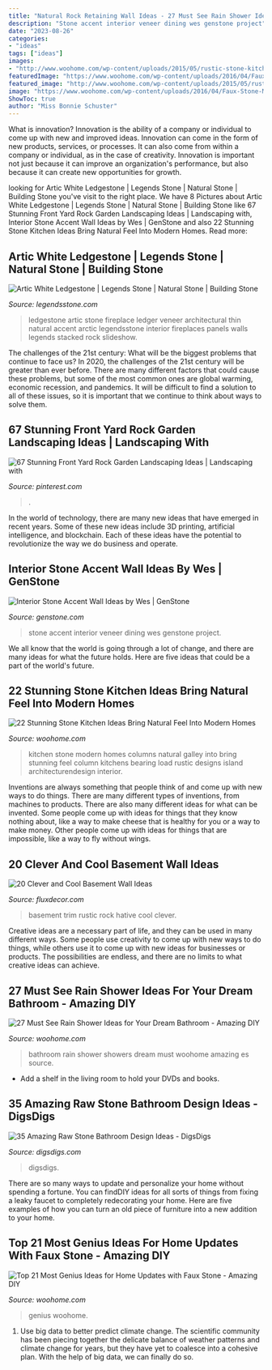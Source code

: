 ```yaml
---
title: "Natural Rock Retaining Wall Ideas - 27 Must See Rain Shower Ideas For Your Dream Bathroom"
description: "Stone accent interior veneer dining wes genstone project"
date: "2023-08-26"
categories:
- "ideas"
tags: ["ideas"]
images:
- "http://www.woohome.com/wp-content/uploads/2015/05/rustic-stone-kitchen-woohome-18.jpg"
featuredImage: "https://www.woohome.com/wp-content/uploads/2016/04/Faux-Stone-Makeover-woohome_20.jpg"
featured_image: "http://www.woohome.com/wp-content/uploads/2015/05/rustic-stone-kitchen-woohome-18.jpg"
image: "https://www.woohome.com/wp-content/uploads/2016/04/Faux-Stone-Makeover-woohome_20.jpg"
ShowToc: true
author: "Miss Bonnie Schuster"
---
```



What is innovation?
Innovation is the ability of a company or individual to come up with new and improved ideas. Innovation can come in the form of new products, services, or processes. It can also come from within a company or individual, as in the case of creativity. Innovation is important not just because it can improve an organization's performance, but also because it can create new opportunities for growth.

	

		
looking for Artic White Ledgestone | Legends Stone | Natural Stone | Building Stone you've visit to the right place. We have 8 Pictures about Artic White Ledgestone | Legends Stone | Natural Stone | Building Stone like 67 Stunning Front Yard Rock Garden Landscaping Ideas | Landscaping with, Interior Stone Accent Wall Ideas by Wes | GenStone and also 22 Stunning Stone Kitchen Ideas Bring Natural Feel Into Modern Homes. Read more:
		
    
## Artic White Ledgestone | Legends Stone | Natural Stone | Building Stone

<img loading=lazy src="http://www.legendsstone.com/wp-content/gallery/artic-white/image.jpeg" onerror="this.onerror=null;this.src='https://tse4.mm.bing.net/th?id=OIP.ZPlsf2hoofSG_475TRoRTgHaJ4&amp;pid=15.1';" alt="Artic White Ledgestone | Legends Stone | Natural Stone | Building Stone">

_Source: legendsstone.com_

>ledgestone artic stone fireplace ledger veneer architectural thin natural accent arctic legendsstone interior fireplaces panels walls legends stacked rock slideshow. 

	

The challenges of the 21st century: What will be the biggest problems that continue to face us?
In 2020, the challenges of the 21st century will be greater than ever before. There are many different factors that could cause these problems, but some of the most common ones are global warming, economic recession, and pandemics. It will be difficult to find a solution to all of these issues, so it is important that we continue to think about ways to solve them.

    
## 67 Stunning Front Yard Rock Garden Landscaping Ideas | Landscaping With

<img loading=lazy src="https://i.pinimg.com/736x/d6/29/50/d62950acc95773318fe1c8f3e2605154.jpg" onerror="this.onerror=null;this.src='https://tse3.mm.bing.net/th?id=OIP.ht5AiWG01E2GVKRbUgC_gAHaLH&amp;pid=15.1';" alt="67 Stunning Front Yard Rock Garden Landscaping Ideas | Landscaping with">

_Source: pinterest.com_

>. 

	

In the world of technology, there are many new ideas that have emerged in recent years. Some of these new ideas include 3D printing, artificial intelligence, and blockchain. Each of these ideas have the potential to revolutionize the way we do business and operate.

    
## Interior Stone Accent Wall Ideas By Wes | GenStone

<img loading=lazy src="https://genstone.com/wp-content/uploads/2018/11/Stone-Accent-Wall-in-Dining-Room.jpg" onerror="this.onerror=null;this.src='https://tse4.mm.bing.net/th?id=OIP.7L1WdDufu80KPEABz6_2xwHaFj&amp;pid=15.1';" alt="Interior Stone Accent Wall Ideas by Wes | GenStone">

_Source: genstone.com_

>stone accent interior veneer dining wes genstone project. 

	

We all know that the world is going through a lot of change, and there are many ideas for what the future holds. Here are five ideas that could be a part of the world's future.

    
## 22 Stunning Stone Kitchen Ideas Bring Natural Feel Into Modern Homes

<img loading=lazy src="http://www.woohome.com/wp-content/uploads/2015/05/rustic-stone-kitchen-woohome-18.jpg" onerror="this.onerror=null;this.src='https://tse1.mm.bing.net/th?id=OIP.2BnUQ6usqdp8VHxg5pUeUQHaLK&amp;pid=15.1';" alt="22 Stunning Stone Kitchen Ideas Bring Natural Feel Into Modern Homes">

_Source: woohome.com_

>kitchen stone modern homes columns natural galley into bring stunning feel column kitchens bearing load rustic designs island architecturendesign interior. 

	

Inventions are always something that people think of and come up with new ways to do things. There are many different types of inventions, from machines to products. There are also many different ideas for what can be invented. Some people come up with ideas for things that they know nothing about, like a way to make cheese that is healthy for you or a way to make money. Other people come up with ideas for things that are impossible, like a way to fly without wings.

    
## 20 Clever And Cool Basement Wall Ideas

<img loading=lazy src="https://fluxdecor.com/wp-content/uploads/2014/05/basement-wall-ideas/3-white-trim-rustic-rock.jpg" onerror="this.onerror=null;this.src='https://tse4.mm.bing.net/th?id=OIP.mgPytRNMrwiPv3FiVeEXSAHaFj&amp;pid=15.1';" alt="20 Clever and Cool Basement Wall Ideas">

_Source: fluxdecor.com_

>basement trim rustic rock hative cool clever. 

	

Creative ideas are a necessary part of life, and they can be used in many different ways. Some people use creativity to come up with new ways to do things, while others use it to come up with new ideas for businesses or products. The possibilities are endless, and there are no limits to what creative ideas can achieve.

    
## 27 Must See Rain Shower Ideas For Your Dream Bathroom - Amazing DIY

<img loading=lazy src="http://www.woohome.com/wp-content/uploads/2015/03/Rain-Showers-Bathroom-ideas-woohome-23.jpg" onerror="this.onerror=null;this.src='https://tse3.mm.bing.net/th?id=OIP.RDn-Tgu5nHGiDmq45XfL8QHaLH&amp;pid=15.1';" alt="27 Must See Rain Shower Ideas for Your Dream Bathroom - Amazing DIY">

_Source: woohome.com_

>bathroom rain shower showers dream must woohome amazing es source. 

	

- Add a shelf in the living room to hold your DVDs and books.

    
## 35 Amazing Raw Stone Bathroom Design Ideas - DigsDigs

<img loading=lazy src="https://www.digsdigs.com/photos/stone-bathroom-design-ideas-9.jpg" onerror="this.onerror=null;this.src='https://tse4.mm.bing.net/th?id=OIP.oCP8TdWd1XtnLi-xzSJ_XQAAAA&amp;pid=15.1';" alt="35 Amazing Raw Stone Bathroom Design Ideas - DigsDigs">

_Source: digsdigs.com_

>digsdigs. 

	

There are so many ways to update and personalize your home without spending a fortune. You can findDIY ideas for all sorts of things from fixing a leaky faucet to completely redecorating your home. Here are five examples of how you can turn an old piece of furniture into a new addition to your home.

    
## Top 21 Most Genius Ideas For Home Updates With Faux Stone - Amazing DIY

<img loading=lazy src="https://www.woohome.com/wp-content/uploads/2016/04/Faux-Stone-Makeover-woohome_20.jpg" onerror="this.onerror=null;this.src='https://tse1.mm.bing.net/th?id=OIP.xKEOSsQqWpfN66_zCcTrJAHaHa&amp;pid=15.1';" alt="Top 21 Most Genius Ideas for Home Updates with Faux Stone - Amazing DIY">

_Source: woohome.com_

>genius woohome. 

	

1. Use big data to better predict climate change. The scientific community has been piecing together the delicate balance of weather patterns and climate change for years, but they have yet to coalesce into a cohesive plan. With the help of big data, we can finally do so. 

